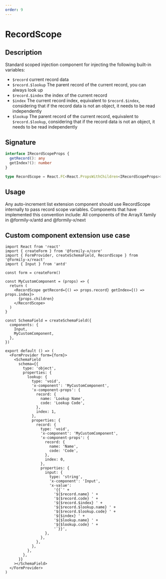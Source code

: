 ```yaml
---
order: 9
---
```


# RecordScope

## Description

Standard scoped injection component for injecting the following built-in variables:

- `$record` current record data
- `$record.$lookup` The parent record of the current record, you can always look up
- `$record.$index` the index of the current record
- `$index` The current record index, equivalent to `$record.$index`, considering that if the record data is not an object, it needs to be read independently
- `$lookup` The parent record of the current record, equivalent to `$record.$lookup`, considering that if the record data is not an object, it needs to be read independently

## Signature

```ts
interface IRecordScopeProps {
  getRecord(): any
  getIndex?(): number
}

type RecordScope = React.FC<React.PropsWithChildren<IRecordScopeProps>>
```

## Usage

Any auto-increment list extension component should use RecordScope internally to pass record scope variables. Components that have implemented this convention include:
All components of the ArrayX family in @formily-x/antd and @formily-x/next

## Custom component extension use case

```tsx
import React from 'react'
import { createForm } from '@formily-x/core'
import { FormProvider, createSchemaField, RecordScope } from '@formily-x/react'
import { Input } from 'antd'

const form = createForm()

const MyCustomComponent = (props) => {
  return (
    <RecordScope getRecord={() => props.record} getIndex={() => props.index}>
      {props.children}
    </RecordScope>
  )
}

const SchemaField = createSchemaField({
  components: {
    Input,
    MyCustomComponent,
  },
})

export default () => (
  <FormProvider form={form}>
    <SchemaField
      schema={{
        type: 'object',
        properties: {
          lookup: {
            type: 'void',
            'x-component': 'MyCustomComponent',
            'x-component-props': {
              record: {
                name: 'Lookup Name',
                code: 'Lookup Code',
              },
              index: 1,
            },
            properties: {
              record: {
                type: 'void',
                'x-component': 'MyCustomComponent',
                'x-component-props': {
                  record: {
                    name: 'Name',
                    code: 'Code',
                  },
                  index: 0,
                },
                properties: {
                  input: {
                    type: 'string',
                    'x-component': 'Input',
                    'x-value':
                      '{{`' +
                      '${$record.name} ' +
                      '${$record.code} ' +
                      '${$record.$index} ' +
                      '${$record.$lookup.name} ' +
                      '${$record.$lookup.code} ' +
                      '${$index} ' +
                      '${$lookup.name} ' +
                      '${$lookup.code} ' +
                      '`}}',
                  },
                },
              },
            },
          },
        },
      }}
    ></SchemaField>
  </FormProvider>
)
```
